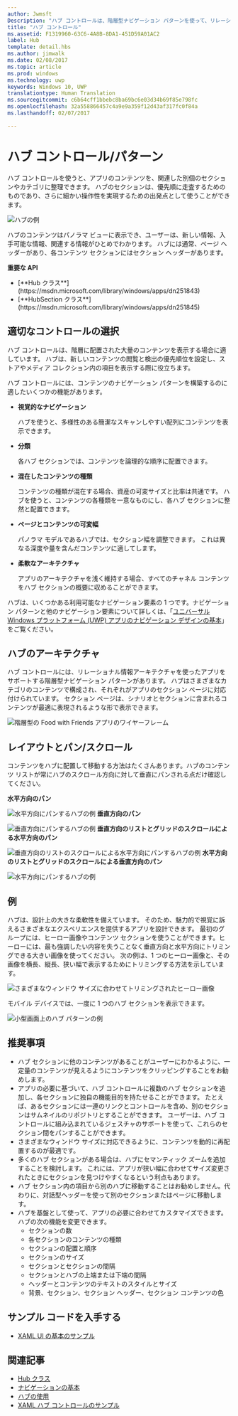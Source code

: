 ```yaml
---
author: Jwmsft
Description: "ハブ コントロールは、階層型ナビゲーション パターンを使って、リレーショナル情報アーキテクチャを使ったアプリをサポートします。"
title: "ハブ コントロール"
ms.assetid: F1319960-63C6-4A8B-8DA1-451D59A01AC2
label: Hub
template: detail.hbs
ms.author: jimwalk
ms.date: 02/08/2017
ms.topic: article
ms.prod: windows
ms.technology: uwp
keywords: Windows 10, UWP
translationtype: Human Translation
ms.sourcegitcommit: c6b64cff1bbebc8ba69bc6e03d34b69f85e798fc
ms.openlocfilehash: 32a558866457c4a9e9a359f12d43af317fc0f84a
ms.lasthandoff: 02/07/2017

---
```

# <a name="hub-controlpattern"></a>ハブ コントロール/パターン

<link rel="stylesheet" href="https://az835927.vo.msecnd.net/sites/uwp/Resources/css/custom.css"> 


ハブ コントロールを使うと、アプリのコンテンツを、関連した別個のセクションやカテゴリに整理できます。 ハブのセクションは、優先順に走査するためのものであり、さらに細かい操作性を実現するための出発点として使うことができます。

![ハブの例](images/hub_example_tablet.png)

ハブのコンテンツはパノラマ ビューに表示でき、ユーザーは、新しい情報、入手可能な情報、関連する情報がひとめでわかります。 ハブには通常、ページ ヘッダーがあり、各コンテンツ セクションにはセクション ヘッダーがあります。


<div class="important-apis" >
<b>重要な API</b><br/>
<ul>
<li>[**Hub クラス**](https://msdn.microsoft.com/library/windows/apps/dn251843)</li>
<li>[**HubSection クラス**](https://msdn.microsoft.com/library/windows/apps/dn251845)</li>
</ul>
</div>


## <a name="is-this-the-right-control"></a>適切なコントロールの選択

ハブ コントロールは、階層に配置された大量のコンテンツを表示する場合に適しています。 ハブは、新しいコンテンツの閲覧と検出の優先順位を設定し、ストアやメディア コレクション内の項目を表示する際に役立ちます。

ハブ コントロールには、コンテンツのナビゲーション パターンを構築するのに適したいくつかの機能があります。

-   **視覚的なナビゲーション**

    ハブを使うと、多様性のある簡潔なスキャンしやすい配列にコンテンツを表示できます。

-   **分類**

    各ハブ セクションでは、コンテンツを論理的な順序に配置できます。

-   **混在したコンテンツの種類**

    コンテンツの種類が混在する場合、資産の可変サイズと比率は共通です。 ハブを使うと、コンテンツの各種類を一意なものにし、各ハブ セクションに整然と配置できます。

-   **ページとコンテンツの可変幅**

    パノラマ モデルであるハブでは、セクション幅を調整できます。 これは異なる深度や量を含んだコンテンツに適してします。

-   **柔軟なアーキテクチャ**

    アプリのアーキテクチャを浅く維持する場合、すべてのチャネル コンテンツをハブ セクションの概要に収めることができます。

ハブは、いくつかある利用可能なナビゲーション要素の 1 つです。ナビゲーション パターンと他のナビゲーション要素について詳しくは、「[ユニバーサル Windows プラットフォーム (UWP) アプリのナビゲーション デザインの基本](../layout/navigation-basics.md)」をご覧ください。

## <a name="hub-architecture"></a>ハブのアーキテクチャ

ハブ コントロールには、リレーショナル情報アーキテクチャを使ったアプリをサポートする階層型ナビゲーション パターンがあります。 ハブはさまざまなカテゴリのコンテンツで構成され、それぞれがアプリのセクション ページに対応付けられています。 セクション ページは、シナリオとセクションに含まれるコンテンツが最適に表現されるような形で表示できます。

![階層型の Food with Friends アプリのワイヤーフレーム](images/navigation_diagram_food_with_friends_app_new.png)

## <a name="layouts-and-panningscrolling"></a>レイアウトとパン/スクロール

コンテンツをハブに配置して移動する方法はたくさんあります。ハブのコンテンツ リストが常にハブのスクロール方向に対して垂直にパンされる点だけ確認してください。

**水平方向のパン**

![水平方向にパンするハブの例](images/controls_hub_horizontal_pan.png)
**垂直方向のパン**

![垂直方向にパンするハブの例](images/controls_hub_vertical_pan.png)
**垂直方向のリストとグリッドのスクロールによる水平方向のパン**

![垂直方向のリストのスクロールによる水平方向にパンするハブの例](images/controls_hub_horizontal_vertical_scroll.png)
**水平方向のリストとグリッドのスクロールによる垂直方向のパン**

![水平方向にパンするハブの例](images/controls_hub_vertical_horizontal_scroll.png)

## <a name="examples"></a>例

ハブは、設計上の大きな柔軟性を備えています。 そのため、魅力的で視覚に訴えるさまざまなエクスペリエンスを提供するアプリを設計できます。 最初のグループには、ヒーロー画像やコンテンツ セクションを使うことができます。ヒーローには、最も強調したい内容を失うことなく垂直方向と水平方向にトリミングできる大きい画像を使ってください。 次の例は、1 つのヒーロー画像と、その画像を横長、縦長、狭い幅で表示するためにトリミングする方法を示しています。

![さまざまなウィンドウ サイズに合わせてトリミングされたヒーロー画像](images/hub_hero_cropped2.png)

モバイル デバイスでは、一度に 1 つのハブ セクションを表示できます。

![小型画面上のハブ パターンの例](images/phone_hub_example.png)

## <a name="recommendations"></a>推奨事項

-   ハブ セクションに他のコンテンツがあることがユーザーにわかるように、一定量のコンテンツが見えるようにコンテンツをクリッピングすることをお勧めします。
-   アプリの必要に基づいて、ハブ コントロールに複数のハブ セクションを追加し、各セクションに独自の機能目的を持たせることができます。 たとえば、あるセクションには一連のリンクとコントロールを含め、別のセクションはサムネイルのリポジトリとすることができます。 ユーザーは、ハブ コントロールに組み込まれているジェスチャのサポートを使って、これらのセクション間をパンすることができます。
-   さまざまなウィンドウ サイズに対応できるように、コンテンツを動的に再配置するのが最適です。
-   多くのハブ セクションがある場合は、ハブにセマンティック ズームを追加することを検討します。 これには、アプリが狭い幅に合わせてサイズ変更されたときにセクションを見つけやすくなるという利点もあります。
-   ハブ セクション内の項目から別のハブに移動することはお勧めしません。代わりに、対話型ヘッダーを使って別のセクションまたはページに移動します。
-   ハブを基盤として使って、アプリの必要に合わせてカスタマイズできます。 ハブの次の機能を変更できます。
    -   セクションの数
    -   各セクションのコンテンツの種類
    -   セクションの配置と順序
    -   セクションのサイズ
    -   セクションとセクションの間隔
    -   セクションとハブの上端または下端の間隔
    -   ヘッダーとコンテンツのテキストのスタイルとサイズ
    -   背景、セクション、セクション ヘッダー、セクション コンテンツの色


## <a name="get-the-sample-code"></a>サンプル コードを入手する
* [XAML UI の基本のサンプル](https://github.com/Microsoft/Windows-universal-samples/blob/master/Samples/XamlUIBasics)


## <a name="related-articles"></a>関連記事

- [Hub クラス](https://msdn.microsoft.com/library/windows/apps/dn251843)
- [ナビゲーションの基本](../layout/navigation-basics.md)
- [ハブの使用](https://msdn.microsoft.com/library/windows/apps/xaml/dn308518)
- [XAML ハブ コントロールのサンプル](http://go.microsoft.com/fwlink/p/?LinkID=310072)

